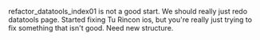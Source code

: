 refactor_datatools_index01 is not a good start. We should really just redo datatools page. Started fixing Tu Rincon ios, but you're really just trying to fix something that isn't good. Need new structure.